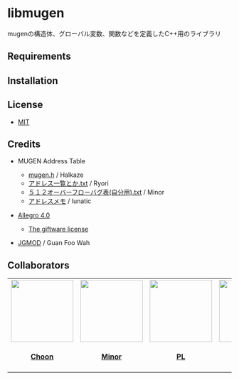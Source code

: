 libmugen
============================
mugenの構造体、グローバル変数、関数などを定義したC++用のライブラリ


## Requirements

## Installation

## License
* [MIT](LICENSE)

## Credits
- MUGEN Address Table
    - [mugen.h](https://halkaze.fc2.net/) / Halkaze
    - [アドレス一覧とか.txt](https://ryorikunn.blog.fc2.com/) / Ryori
    - [５１２オーバーフローバグ表(自分用).txt](http://minormugen.blog.fc2.com/) / Minor
    - [アドレスメモ](http://lunatic284.blog90.fc2.com/blog-entry-15493.html) / lunatic

- [Allegro 4.0](https://liballeg.org/)
    - [The giftware license](https://liballeg.org/license)
- [JGMOD](http://www.geocities.com/jeffery_guan/jgmod) / Guan Foo Wah

## Collaborators
<table id='credit'>
    <tr>
        <td id='Choon'>
            <a href="https://github.com/Pikachuun">
                <img src="https://github.com/Pikachuun.png" width='140px'>
            </a>
            <h4 align='center'><a href='https://twitter.com/i/user/2865628257'>Choon</a></h4>
        </td>
        <td id='Minor2CCh'>
            <a href="https://github.com/Minor2CCh">
                <img src="https://github.com/Minor2CCh.png" width='140px'>
            </a>
            <h4 align='center'><a href='https://twitter.com/i/user/1185504247565058049'>Minor</a></h4>
        </td>
        <td id='PL'>
            <a href="https://github.com/purpuraBib">
                <img src="https://github.com/purpuraBib.png" width='140px'>
            </a>
            <h4 align='center'><a href='https://twitter.com/i/user/1005782550814445568'>PL</a></h4>
        </td>
        <td id='Ryori514'>
            <a href="https://github.com/Ryori514">
                <img src="https://github.com/Ryori514.png" width='140px'>
            </a>
            <h4 align='center'><a href='https://twitter.com/i/user/845146560887324673'>Ryori</a></h4>
        </td>
    </tr>
</table>
